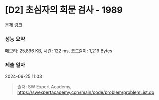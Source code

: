 # [D2] 초심자의 회문 검사 - 1989 

[문제 링크](https://swexpertacademy.com/main/code/problem/problemDetail.do?contestProbId=AV5PyTLqAf4DFAUq) 

### 성능 요약

메모리: 25,896 KB, 시간: 122 ms, 코드길이: 1,219 Bytes

### 제출 일자

2024-06-25 11:03



> 출처: SW Expert Academy, https://swexpertacademy.com/main/code/problem/problemList.do
